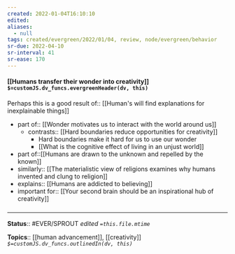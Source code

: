 ```yaml
---
created: 2022-01-04T16:10:10 
edited: 
aliases:
  - null
tags: created/evergreen/2022/01/04, review, node/evergreen/behavior
sr-due: 2022-04-10
sr-interval: 41
sr-ease: 170
---
```


#### [[Humans transfer their wonder into creativity]] `$=customJS.dv_funcs.evergreenHeader(dv, this)`

Perhaps this is a good
result of:: [[Human's will find explanations for inexplainable things]]

- part of:: [[Wonder motivates us to interact with the world around us]]
	- contrasts:: [[Hard boundaries reduce opportunities for creativity]]
		- Hard boundaries make it hard for us to use our wonder
		- [[What is the cognitive effect of living in an unjust world]]
- part of::[[Humans are drawn to the unknown and repelled by the known]]
- similarly:: [[The materialistic view of religions examines why humans invented and clung to religion]]
- explains:: [[Humans are addicted to believing]]
- important for:: [[Your second brain should be an inspirational hub of creativity]]
 

### <hr class="footnote"/>

**Status**:: #EVER/SPROUT
*edited `=this.file.mtime`*

**Topics**:: [[human advancement]], [[creativity]]
*`$=customJS.dv_funcs.outlinedIn(dv, this)`*
